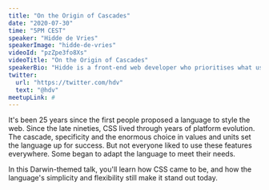 ```yaml
---
title: "On the Origin of Cascades"
date: "2020-07-30"
time: "5PM CEST"
speaker: "Hidde de Vries"
speakerImage: "hidde-de-vries"
videoId: "pzZpe3fo8Xs"
videoTitle: "On the Origin of Cascades"
speakerBio: "Hidde is a front-end web developer who prioritises what users see and interact with. To him, accessibility and performance are essential aspects of building front-ends."
twitter:
  url: "https://twitter.com/hdv"
  text: "@hdv"
meetupLink: #
---
```


It's been 25 years since the first people proposed a language to style the web. Since the late nineties, CSS lived through years of platform evolution. The cascade, specificity and the enormous choice in values and units set the language up for success. But not everyone liked to use these features everywhere. Some began to adapt the language to meet their needs.

In this Darwin-themed talk, you'll learn how CSS came to be, and how the language's simplicity and flexibility still make it stand out today.
